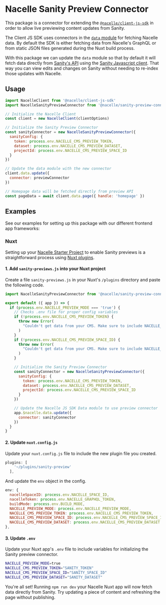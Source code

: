 # Nacelle Sanity Preview Connector

This package is a connector for extending the [`@nacelle/client-js-sdk`](https://www.npmjs.com/package/@nacelle/client-js-sdk) in order to allow live previewing content updates from Sanity.

The Client JS SDK uses connectors in the [`data` module](https://docs.getnacelle.com/api-reference/client-js-sdk.html#data-module) for fetching Nacelle data. By default the SDK is either fetching data from Nacelle's GraphQL or from static JSON files generated during the Nuxt build process.

With this package we can update the `data` module so that by default it will fetch data directly from [Sanity's API](https://www.sanity.io/docs/api-cdn) using the [Sanity Javascript client](https://www.sanity.io/docs/js-client). That way you can view edits and changes on Sanity without needing to re-index those updates with Nacelle.

## Usage

```js
import NacelleClient from '@nacelle/client-js-sdk'
import NacelleSanityPreviewConnector from '@nacelle/sanity-preview-connector'

// Initialize the Nacelle Client
const client = new NacelleClient(clientOptions)

// Initialize the Sanity Preview Connector
const sanityConnector = new NacelleSanityPreviewConnector({
  sanityConfig: {
    token: process.env.NACELLE_CMS_PREVIEW_TOKEN,
    dataset: process.env.NACELLE_CMS_PREVIEW_DATASET,
    projectId: process.env.NACELLE_CMS_PREVIEW_SPACE_ID
  }
})

// Update the data module with the new connector
client.data.update({
  connector: previewConnector
})

// Homepage data will be fetched directly from preview API
const pageData = await client.data.page({ handle: 'homepage' })
```

## Examples

See our examples for setting up this package with our different frontend app frameworks:

### Nuxt

Setting up your [Nacelle Starter Project](https://docs.getnacelle.com/nuxt/intro-nuxt.html) to enable Sanity previews is a straightforward process using [Nuxt plugins](https://nuxtjs.org/guide/plugins).

#### 1. Add `sanity-previews.js` into your Nuxt project

Create a file `sanity-previews.js` in your Nuxt's `/plugins` directory and paste the following code.

```js
import NacelleSanityPreviewConnector from '@nacelle/sanity-preview-connector'

export default ({ app }) => {
  if (process.env.NACELLE_PREVIEW_MODE === 'true') {
    // Checks .env file for proper config variables
    if (!process.env.NACELLE_CMS_PREVIEW_TOKEN) {
      throw new Error(
        "Couldn't get data from your CMS. Make sure to include NACELLE_CMS_PREVIEW_TOKEN in your .env file"
      )
    }
    if (!process.env.NACELLE_CMS_PREVIEW_SPACE_ID) {
      throw new Error(
        "Couldn't get data from your CMS. Make sure to include NACELLE_CMS_PREVIEW_SPACE_ID in your .env file"
      )
    }

    // Initialize the Sanity Preview Connector
    const sanityConnector = new NacelleSanityPreviewConnector({
      sanityConfig: {
        token: process.env.NACELLE_CMS_PREVIEW_TOKEN,
        dataset: process.env.NACELLE_CMS_PREVIEW_DATASET,
        projectId: process.env.NACELLE_CMS_PREVIEW_SPACE_ID
      }
    })

    // Update the Nacelle JS SDK Data module to use preview connector
    app.$nacelle.data.update({
      connector: sanityConnector
    })
  }
}
```

#### 2. Update `nuxt.config.js`

Update your `nuxt.config.js` file to include the new plugin file you created.

```js
plugins: [
    '~/plugins/sanity-preview'
  ],
```

And update the `env` object in the config.

```js
env: {
  nacelleSpaceID: process.env.NACELLE_SPACE_ID,
  nacelleToken: process.env.NACELLE_GRAPHQL_TOKEN,
  buildMode: process.env.BUILD_MODE,
  NACELLE_PREVIEW_MODE: process.env.NACELLE_PREVIEW_MODE,
  NACELLE_CMS_PREVIEW_TOKEN: process.env.NACELLE_CMS_PREVIEW_TOKEN,
  NACELLE_CMS_PREVIEW_SPACE_ID: process.env.NACELLE_CMS_PREVIEW_SPACE_ID,
  NACELLE_CMS_PREVIEW_DATASET: process.env.NACELLE_CMS_PREVIEW_DATASET
},
```

#### 3. Update `.env`

Update your Nuxt app's `.env` file to include variables for initializing the Sanity preview connector.

```bash
NACELLE_PREVIEW_MODE=true
NACELLE_CMS_PREVIEW_TOKEN="SANITY_TOKEN"
NACELLE_CMS_PREVIEW_SPACE_ID="SANITY_SPACE_ID"
NACELLE_CMS_PREVIEW_DATASET="SANITY_DATASET"
```

You're all set! Running `npm run dev` your Nacelle Nuxt app will now fetch data directly from Sanity. Try updating a piece of content and refreshing the page without publishing.

